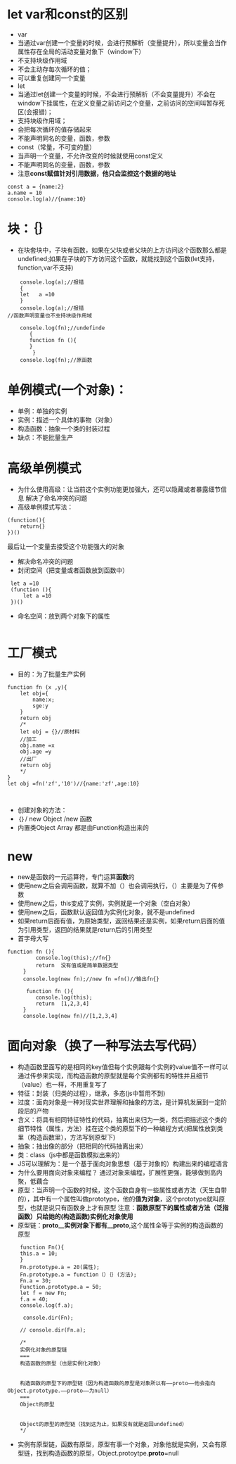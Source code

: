 # let var和const的区别
- var
 - 当通过var创建一个变量的时候，会进行预解析（变量提升），所以变量会当作属性存在全局的活动变量对象下（window下）
 - 不支持块级作用域
 - 不会主动存每次循环的值；
 - 可以重复创建同一个变量
- let
 - 当通过let创建一个变量的时候，不会进行预解析（不会变量提升）不会在window下挂属性，在定义变量之前访问之个变量，之前访问的空间叫暂存死区(会报错)；
 - 支持块级作用域；
 - 会把每次循环的值存储起来
 - 不能声明同名的变量，函数，参数
- const（常量，不可变的量）
 - 当声明一个变量，不允许改变的时候就使用const定义
 - 不能声明同名的变量，函数，参数
 - 注意**const赋值针对引用数据，他只会监控这个数据的地址**
 ```
 const a = {name:2}
 a.name = 10
 console.log(a)//{name:10}
 ```
# 块：｛｝
- 在块套块中，子块有函数，如果在父块或者父块的上方访问这个函数那么都是undefined;如果在子块的下方访问这个函数，就能找到这个函数(let支持，function,var不支持)
```
    console.log(a);//报错
    {
    let   a =10
    }
    console.log(a);//报错
//函数声明变量也不支持块级作用域

    console.log(fn);//undefinde
       {
       function fn (){
       }
        }
    console.log(fn);//原函数    
```
# 单例模式(一个对象)：
- 单例：单独的实例
- 实例：描述一个具体的事物（对象）
- 构造函数：抽象一个类的封装过程
- 缺点：不能批量生产
# 高级单例模式
- 为什么使用高级：让当前这个实例功能更加强大，还可以隐藏或者暴露细节信息
解决了命名冲突的问题
- 高级单例模式写法：
```
(function(){
    return{}
})()
```
最后让一个变量去接受这个功能强大的对象
- 解决命名冲突的问题
 - 封闭空间（把变量或者函数放到函数中）
```
 let a =10
 (function (){
     let a =10
 })()
```
 - 命名空间：放到两个对象下的属性
 ```

 ```
# 工厂模式
- 目的：为了批量生产实例
```
function fn (x ,y){
    let obj={
        name:x;
        sge:y
    }
    return obj
    /*
    let obj = {}//原材料
    //加工
    obj.name =x
    obj.age =y
    //出厂
    return obj
    */
}
let obj =fn('zf','10')//{name:'zf',age:10}



```
- 创建对象的方法：
 - ｛｝/ new Object /new 函数 
- 内置类Object Array 都是由Function构造出来的


# new
- new是函数的一元运算符，专门运算**函数**的
- 使用new之后会调用函数，就算不加（）也会调用执行，（）主要是为了传参数
- 使用new之后，this变成了实例，实例就是一个对象（空白对象）
- 使用new之后，函数默认返回值为实例化对象，就不是undefined
- 如果return后面有值，为原始类型，返回结果还是实例，如果return后面的值为引用类型，返回的结果就是return后的引用类型
- 首字母大写

```
function fn (){
         console.log(this);//fn{}
         return  没有值或是简单数据类型         
     }
     console.log(new fn);//new fn =fn()//输出fn{}

      function fn (){
         console.log(this);
         return  [1,2,3,4]        
     }
     console.log(new fn)//[1,2,3,4] 
```
# 面向对象（换了一种写法去写代码）
- 构造函数里面写的是相同的key值但每个实例跟每个实例的value值不一样可以通过传参来实现，而构造函数的原型就是每个实例都有的特性并且细节（value）也一样，不用重复写了
- 特征：封装（归类的过程），继承，多态(js中暂用不到)
- 过度：面向对象是一种对现实世界理解和抽象的方法，是计算机发展到一定阶段后的产物
- 含义：将具有相同特征特性的代码，抽离出来归为一类，然后把描述这个类的细节特性（属性，方法）挂在这个类的原型下的一种编程方式(把属性放到类里（构造函数里），方法写到原型下)
 - 抽象：抽出像的部分（把相同的代码抽离出来）
 - 类：class（js中都是函数模拟出来的）
- JS可以理解为：是一个基于面向对象思想（基于对象的）构建出来的编程语言
- 为什么要用面向对象来编程？
通过对象来编程，扩展性更强，能够做到高内聚，低藕合
- 原型：当声明一个函数的时候，这个函数自身有一些属性或者方法（天生自带的），其中有一个属性叫做prototype，他的**值为对象**，这个prototype就叫原型，也就是说只有函数身上才有原型
注意：**函数原型下的属性或者方法（泛指函数）只给她的(构造函数)实例化对象使用**
- 原型链：__proto__实例对象下都有__proto__,这个属性全等于实例的构造函数的原型
```
    function Fn(){
    this.a = 10;
    }
    Fn.prototype.a = 20(属性);
    Fn.prototype.a = function（）｛｝(方法);
    Fn.a = 30; 
    Function.prototype.a = 50;
    let f = new Fn;
    f.a = 40;
    console.log(f.a);
     
     console.dir(Fn);
     
    // console.dir(Fn.a);

    /*
    实例化对象的原型链
    ===
    构造函数的原型（也是实例化对象）


    构造函数的原型下的原型链（因为构造函数的原型是对象所以有——proto——他会指向Object.prototype.——proto——为null）
    ===
    Object的原型


    Object的原型的原型链（找到这为止，如果没有就是返回undefined）
    */
```

- 实例有原型链，函数有原型，原型有事一个对象，对象他就是实例，又会有原型链，找到构造函数的原型，Object.protoytpe.__proto__=null










